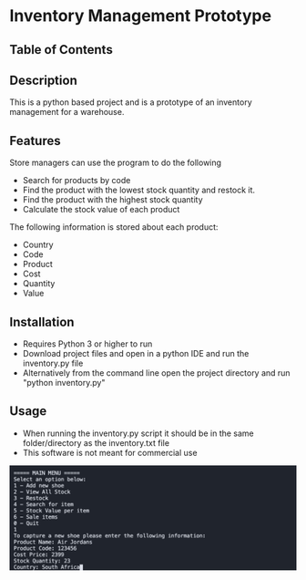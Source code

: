 # Inventory Management Prototype

## Table of Contents 

## Description
This is a python based project and is a prototype of an inventory management for a warehouse. 

## Features
Store managers can use the program to do the following
* Search for products by code 
* Find the product with the lowest stock quantity and restock it. 
* Find the product with the highest stock quantity
* Calculate the stock value of each product

The following information is stored about each product: 
* Country
* Code
* Product
* Cost
* Quantity
* Value

## Installation
* Requires Python 3 or higher to run
* Download project files and open in a python IDE and run the inventory.py file 
* Alternatively from the command line open the project directory and run "python inventory.py" 

## Usage
* When running the inventory.py script it should be in the same folder/directory as the inventory.txt file
* This software is not meant for commercial use

![Screenshot of adding a new product.](https://github.com/Kimita-R/inventory-management-prototype/blob/master/assets/create-new-shoe.jpg)

